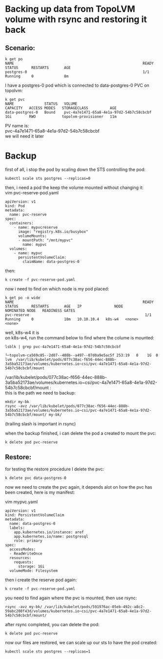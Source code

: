 # Backing up data from TopoLVM volume with rsync and restoring it back

## Scenario:

```
k get po
NAME                                                           READY   STATUS      RESTARTS       AGE
postgres-0                                                     1/1     Running     0              8m
```

I have a postgres-0 pod which is connected to data-postgres-0 PVC on topolvm:  
```
k get pvc
NAME              STATUS   VOLUME                                     CAPACITY   ACCESS MODES   STORAGECLASS          AGE
data-postgres-0   Bound    pvc-4a7e1471-65a8-4e1a-97d2-54b7c58cbcbf   1Gi        RWO            topolvm-provisioner   11m
```

PV name is:  
pvc-4a7e1471-65a8-4e1a-97d2-54b7c58cbcbf  
we will need it later  

# Backup  
first of all, i stop the pod by scaling down the STS controlling the pod:  
```
kubectl scale sts postgres --replicas=0
```

then, i need a pod the keep the volume mounted without changing it:  
vim pvc-reserve-pod.yaml  
```
apiVersion: v1
kind: Pod
metadata:
  name: pvc-reserve
spec:
  containers:
    - name: mypvcreserve
      image: "registry.k8s.io/busybox"
      volumeMounts:
      - mountPath: "/mnt/mypvc"
        name: mypvc
  volumes:
    - name: mypvc
      persistentVolumeClaim:
        claimName: data-postgres-0

```

then:  
```
k create -f pvc-reserve-pod.yaml
```

now i need to find on which node is my pod placed:  
```
k get po -o wide
NAME                                                           READY   STATUS      RESTARTS       AGE   IP               NODE                        NOMINATED NODE   READINESS GATES
pvc-reserve                                                     1/1     Running     0              18m   10.10.10.4   k8s-w4   <none>           <none>
```

well, k8s-w4 it is  
on k8s-w4, run the command below to find where the colume is mounted:
```
lsblk | grep pvc-4a7e1471-65a8-4e1a-97d2-54b7c58cbcbf

└─topolvm-ca569c85--2d07--408b--a497--07d0a9e5ac5f 253:19   0    1G  0 lvm  /var/lib/kubelet/pods/077c38ac-f656-44ec-888b-3a5ba52173ae/volumes/kubernetes.io~csi/pvc-4a7e1471-65a8-4e1a-97d2-54b7c58cbcbf/mount

```  

/var/lib/kubelet/pods/077c38ac-f656-44ec-888b-3a5ba52173ae/volumes/kubernetes.io~csi/pvc-4a7e1471-65a8-4e1a-97d2-54b7c58cbcbf/mount  :  
this is the path we need to backup:

```
mkdir my-bk
rsync -avz /var/lib/kubelet/pods/077c38ac-f656-44ec-888b-3a5ba52173ae/volumes/kubernetes.io~csi/pvc-4a7e1471-65a8-4e1a-97d2-54b7c58cbcbf/mount/ my-bk/
```

(trailing slash is important in rsync)  

when the backup finished, i can delete the pod a created to mount the pvc:  

```
k delete pod pvc-reserve
```

## Restore:  
for testing the restore procedure I delete the pvc:  
```
k delete pvc data-postgres-0
```

now we need to create the pvc again,
it depends alot on how the pvc has been created, here is my manifest:  

vim mypvc.yaml  
```
apiVersion: v1
kind: PersistentVolumeClaim
metadata:
  name: data-postgres-0
  labels:
    app.kubernetes.io/instance: aref
    app.kubernetes.io/name: postgresql
    role: primary
spec:
  accessModes:
  - ReadWriteOnce
  resources:
    requests:
      storage: 1Gi
  volumeMode: Filesystem
```

then i create the reserve pod again:  
```
k create -f pvc-reserve-pod.yaml
```

you need to find again where the pvc is mounted, then use rsync:
```
rsync -avz my-bk/ /var/lib/kubelet/pods/591976ac-05eb-492c-a8c2-59abc208f43d/volumes/kubernetes.io~csi/pvc-4a7e1471-65a8-4e1a-97d2-54b7c58cbcbf/mount/
```

after rsync completed, you can delete the pod:

```
k delete pod pvc-reserve
```

now our files are restored, we can scale up our sts to have the pod created:  
```
kubectl scale sts postgres --replicas=1
```





